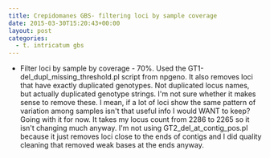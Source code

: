 ```yaml
---
title: Crepidomanes GBS- filtering loci by sample coverage
date: 2015-03-30T15:20:43+00:00
layout: post
categories:
  - t. intricatum gbs
---
```

  * Filter loci by sample by coverage - 70%. Used the GT1-del\_dupl\_missing\_threshold.pl script from npgeno. It also removes loci that have exactly duplicated genotypes. Not duplicated locus names, but actually duplicated genotype strings. I'm not sure whether it makes sense to remove these. I mean, if a lot of loci show the same pattern of variation among samples isn't that useful info I would WANT to keep? Going with it for now. It takes my locus count from 2286 to 2265 so it isn't changing much anyway. I'm not using GT2\_del\_at\_contig_pos.pl because it just removes loci close to the ends of contigs and I did quality cleaning that removed weak bases at the ends anyway.
